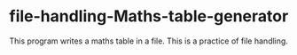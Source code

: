 # file-handling-Maths-table-generator
This program writes a maths table in a file. This is a practice of file handling.
